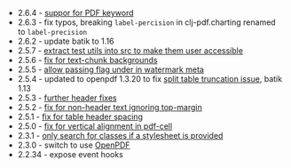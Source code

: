 * 2.6.4 - [suppor for PDF keyword](https://github.com/clj-pdf/clj-pdf/pull/233)
* 2.6.3 - fix typos, breaking `label-percision` in clj-pdf.charting renamed to `label-precision`
* 2.6.2 - update batik to 1.16
* 2.5.7 - [extract test utils into src to make them user accessible](https://github.com/clj-pdf/clj-pdf/pull/211)
* 2.5.6 - [fix for text-chunk backgrounds](https://github.com/clj-pdf/clj-pdf/commit/8c42aaf958ca3d640365ff1baa4f2ab297f46a88)
* 2.5.5 - [allow passing flag under in watermark meta](https://github.com/clj-pdf/clj-pdf/pull/207)
* 2.5.4 - updated to openpdf 1.3.20 to fix [split table truncation issue](https://github.com/clj-pdf/clj-pdf/issues/203), batik 1.13
* 2.5.3 - [further header fixes](https://github.com/clj-pdf/clj-pdf/pull/202)
* 2.5.2 - [fix for non-header text ignoring top-margin](https://github.com/clj-pdf/clj-pdf/pull/201)
* 2.5.1 - [fix for table header spacing](https://github.com/clj-pdf/clj-pdf/pull/198)
* 2.5.0 - [fix for vertical alignment in pdf-cell](https://github.com/clj-pdf/clj-pdf/pull/197)
* 2.3.1 - [only search for classes if a stylesheet is provided](https://github.com/clj-pdf/clj-pdf/pull/163)
* 2.3.0 - switch to use [OpenPDF](https://librepdf.github.io/OpenPDF/)
* 2.2.34 - expose event hooks
